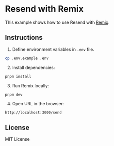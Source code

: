 # Resend with Remix

This example shows how to use Resend with [Remix](https://remix.run).

## Instructions

1. Define environment variables in `.env` file.

```sh
cp .env.example .env
```

2. Install dependencies:

```sh
pnpm install
```

3. Run Remix locally:

```sh
pnpm dev
```

4. Open URL in the browser:

```
http://localhost:3000/send
```

## License

MIT License
